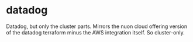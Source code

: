 # datadog

Datadog, but only the cluster parts. Mirrors the nuon cloud offering version of the datadog terraform minus the AWS
integration itself. So cluster-only.
